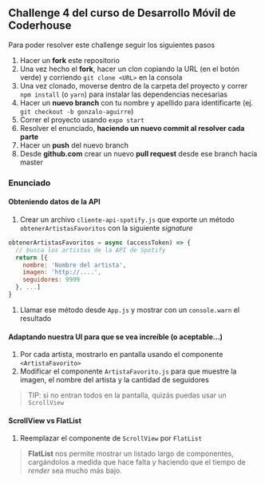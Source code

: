 ## Challenge 4 del curso de Desarrollo Móvil de Coderhouse

Para poder resolver este challenge seguir los siguientes pasos

1. Hacer un **fork** este repositorio
1. Una vez hecho el **fork**, hacer un clon copiando la URL (en el botón verde) y corriendo `git clone <URL>` en la consola
1. Una vez clonado, moverse dentro de la carpeta del proyecto y correr `npm install` (o `yarn`) para instalar las dependencias necesarias
1. Hacer un **nuevo branch** con tu nombre y apellido para identificarte (ej. `git checkout -b gonzalo-aguirre`)
1. Correr el proyecto usando `expo start`
1. Resolver el enunciado, **haciendo un nuevo commit al resolver cada parte**
1. Hacer un **push** del nuevo branch
1. Desde **github.com** crear un nuevo **pull request** desde ese branch hacia master

### Enunciado

#### Obteniendo datos de la API
1. Crear un archivo `cliente-api-spotify.js` que exporte un método `obtenerArtistasFavoritos` con la siguiente _signature_
  ```js
  obtenerArtistasFavoritos = async (accessToken) => {
    // busca los artistas de la API de Spotify
    return [{
      nombre: 'Nombre del artista',
      imagen: 'http://....',
      seguidores: 9999
    }, ...]
  }
  ```
1. Llamar ese método desde `App.js` y mostrar con un `console.warn` el resultado

#### Adaptando nuestra UI para que se vea increíble (o aceptable...)

1. Por cada artista, mostrarlo en pantalla usando el componente `<ArtistaFavorito>`
1. Modificar el componente `ArtistaFavorito.js` para que muestre la imagen, el nombre del artista y la cantidad de seguidores
> TIP: si no entran todos en la pantalla, quizás puedas usar un `ScrollView`

#### ScrollView vs FlatList

1. Reemplazar el componente de `ScrollView` por `FlatList`
> **FlatList** nos permite mostrar un listado largo de componentes, cargándolos a medida que hace falta y haciendo que el tiempo de _render_ sea mucho más bajo.
